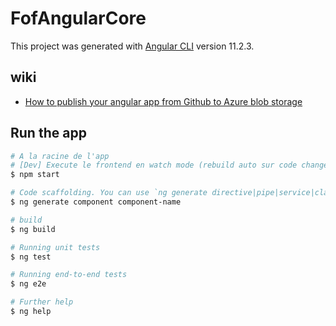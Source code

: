 # FofAngularCore

This project was generated with [Angular CLI](https://github.com/angular/angular-cli) version 11.2.3.

## wiki

- [How to publish your angular app from Github to Azure blob storage](./docs/azure-publish.md)

## Run the app

```bash
# A la racine de l'app
# [Dev] Execute le frontend en watch mode (rebuild auto sur code change)
$ npm start

# Code scaffolding. You can use `ng generate directive|pipe|service|class|guard|interface|enum|
$ ng generate component component-name

# build
$ ng build

# Running unit tests
$ ng test

# Running end-to-end tests
$ ng e2e

# Further help
$ ng help
```
